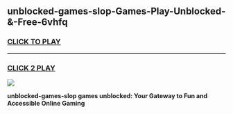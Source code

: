 
## unblocked-games-slop-Games-Play-Unblocked-&-Free-6vhfq
<h3>
<a href="https://premium76.site?title=unblocked-games-slop&ref=24A">CLICK TO PLAY</a></h3>
<hr>

<h3>
<a href="https://premium76.site?title=unblocked-games-slop&ref=24A">CLICK 2 PLAY</a>
  
</h3>

<a href="https://premium76.site?title=unblocked-games-slop&ref=24A"><img src="https://clearcache.store/games.png"></a>


**unblocked-games-slop games unblocked: Your Gateway to Fun and Accessible Online Gaming**

